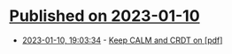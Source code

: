 # [Published on 2023-01-10](index.md)

* [2023-01-10, 19:03:34](https://news.ycombinator.com/item?id=34329779) - [Keep CALM and CRDT on [pdf]](https://www.vldb.org/pvldb/vol16/p856-power.pdf)
